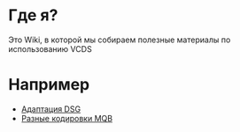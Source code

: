 
# Где я?
Это Wiki, в которой мы собираем полезные материалы по использованию VCDS

# Например
* [Адаптация DSG](Адаптация-DSG.md)
* [Разные кодировки MQB](Разные-кодировки-MQB.md)
